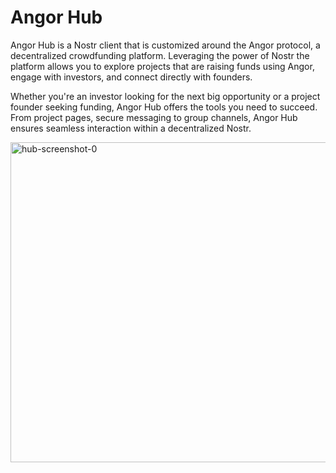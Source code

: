# Angor Hub
Angor Hub is a Nostr client that is customized around the Angor protocol, a decentralized crowdfunding platform. Leveraging the power of Nostr the platform allows you to explore projects that are raising funds using Angor, engage with investors, and connect directly with founders.

Whether you're an investor looking for the next big opportunity or a project founder seeking funding, Angor Hub offers the tools you need to succeed. From project pages, secure messaging to group channels, Angor Hub ensures seamless interaction within a decentralized Nostr.

<img width="512" alt="hub-screenshot-0" src="https://github.com/user-attachments/assets/ddd4fe9d-b97f-4db4-86f1-b5f0297517f4">
